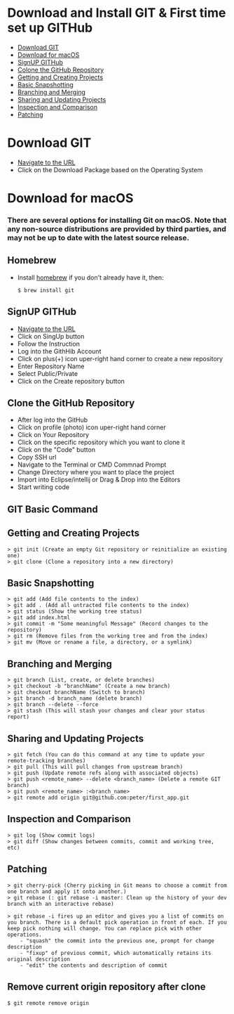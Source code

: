 # Download and Install GIT & First time set up GITHub

<!-- topics-start -->
* [Download GIT](#Download-GIT)
* [Download for macOS](#Download-for-macOS)
* [SignUP GITHub](#SignUP-GITHub)
* [Colone the GitHub Repository](#Colone-the-GitHub-Repository)
* [Getting and Creating Projects](#Getting-and-Creating-Projects)
* [Basic Snapshotting](#Basic-Snapshotting)
* [Branching and Merging](#Branching-and-Merging)
* [Sharing and Updating Projects](#Sharing-and-Updating-Projects)
* [Inspection and Comparison](#Inspection-and-Comparison)
* [Patching](#Patching)

# Download GIT
- [Navigate to the URL](https://git-scm.com/downloads)
- Click on the Download Package based on the Operating System

# Download for macOS
### There are several options for installing Git on macOS. Note that any non-source distributions are provided by third parties, and may not be up to date with the latest source release.

## Homebrew
- Install [homebrew](https://brew.sh/) if you don't already have it, then:
    ```
    $ brew install git
    ```
## SignUP GITHub
- [Navigate to the URL](https://github.com/)
- Click on SingUp button
- Follow the Instruction
- Log into the GithHib Account
- Click on plus(+) icon uper-right hand corner to create a new repository 
- Enter Repository Name
- Select Public/Private
- Click on the Create repository button

## Clone the GitHub Repository
-  After log into the GitHub
- Click on profile (photo) icon uper-right hand corner 
- Click on Your Repository
- Click on the specific repository which you want to clone it
- Click on the "Code" button 
- Copy SSH url 
- Navigate to the Terminal or CMD Commnad Prompt 
- Change Directory where you want to place the project
- Import into Eclipse/intellij or Drag & Drop into the Editors
- Start writing code 

## GIT Basic Command 

## Getting and Creating Projects
```
> git init (Create an empty Git repository or reinitialize an existing one)
> git clone (Clone a repository into a new directory)
```

## Basic Snapshotting
```
> git add (Add file contents to the index)
> git add . (Add all untracted file contents to the index)
> git status (Show the working tree status)
> git add index.html
> git commit -m "Some meaningful Message" (Record changes to the repository)
> git rm (Remove files from the working tree and from the index)
> git mv (Move or rename a file, a directory, or a symlink)
```

## Branching and Merging
```
> git branch (List, create, or delete branches)
> git checkout -b "branchName" (Create a new branch)
> git checkout branchName (Switch to branch)
> git branch -d branch_name (delete branch)
> git branch --delete --force
> git stash (This will stash your changes and clear your status report)
```

## Sharing and Updating Projects
```
> git fetch (You can do this command at any time to update your remote-tracking branches)
> git pull (This will pull changes from upstream branch)
> git push (Update remote refs along with associated objects)
> git push <remote_name> --delete <branch_name> (Delete a remote GIT branch)
> git push <remote_name> :<branch_name>
> git remote add origin git@github.com:peter/first_app.git
```

## Inspection and Comparison
```
> git log (Show commit logs)
> git diff (Show changes between commits, commit and working tree, etc)
```

## Patching
```
> git cherry-pick (Cherry picking in Git means to choose a commit from one branch and apply it onto another.)
> git rebase (: git rebase -i master: Clean up the history of your dev branch with an interactive rebase)

> git rebase -i fires up an editor and gives you a list of commits on you branch. There is a default pick operation in front of each. If you keep pick nothing will change. You can replace pick with other operations.
    - "squash" the commit into the previous one, prompt for change description
    - "fixup" of previous commit, which automatically retains its original description
    - "edit" the contents and description of commit
```

## Remove current origin repository after clone 
```
$ git remote remove origin
```
